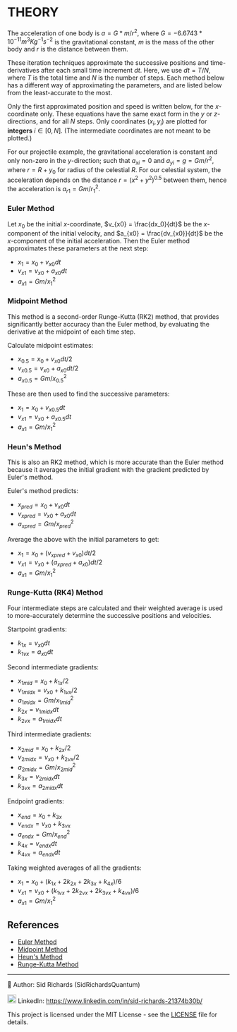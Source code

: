 # THEORY

The acceleration of one body is $a = G * m / r^2$, where $G = -6.6743 * 10^{-11} m^3Kg^{-1}s^{-2}$ is the gravitational constant, $m$ is the mass of the other body and $r$ is the distance between them.

These iteration techniques approximate the successive positions and time-derivatives after each small time increment $dt$.
Here, we use $dt = T / N$, where $T$ is the total time and $N$ is the number of steps.
Each method below has a different way of approximating the parameters, and are listed below from the least-accurate to the most.

Only the first approximated position and speed is written below, for the $x$-coordinate only.
These equations have the same exact form in the $y$ or $z$-directions, and for all $N$ steps.
Only coordinates $(x_i, y_i)$ are plotted for **integers** $i \in [0, N]$.
(The intermediate coordinates are not meant to be plotted.)

For our projectile example, the gravitational acceleration is constant and only non-zero in the $y$-direction; such that $a_{xi} = 0$ and $a_{yi} = g = G m / r^2$, where $r = R + y_0$ for radius of the celestial $R$.
For our celestial system, the acceleration depends on the distance $r = (x^2 + y^2)^{0.5}$ between them, hence the acceleration is $a_{r1} = G m / r_1^2$.

### Euler Method

Let $x_0$ be the initial $x$-coordinate, $v_{x0} = \frac{dx_0}{dt}$ be the $x$-component of the initial velocity, and $a_{x0} = \frac{dv_{x0}}{dt}$ be the $x$-component of the initial acceleration. Then the Euler method approximates these parameters at the next step:
- $x_1 = x_0 + v_{x0} dt$
- $v_{x1} = v_{x0} + a_{x0} dt$
- $a_{x1} = G m / x_1^2$

### Midpoint Method

This method is a second-order Runge-Kutta (RK2) method, that provides significantly better accuracy than the Euler method, by evaluating the derivative at the midpoint of each time step.

Calculate midpoint estimates:
- $x_{0.5} = x_0 + v_{x0} dt / 2$
- $v_{x0.5} = v_{x0} + a_{x0} dt / 2$
- $a_{x0.5} = G m / x_{0.5}^2$

These are then used to find the successive parameters:
- $x_1 = x_0 + v_{x0.5} dt$
- $v_{x1} = v_{x0} + a_{x0.5} dt$
- $a_{x1} = G m / x_1^2$

### Heun's Method

This is also an RK2 method, which is more accurate than the Euler method because it averages the initial gradient with the gradient predicted by Euler's method.

Euler's method predicts:
- $x_{pred} = x_0 + v_{x0} dt$
- $v_{xpred} = v_{x0} + a_{x0} dt$
- $a_{xpred} = G m / x_{pred}^2$

Average the above with the initial parameters to get:
- $x_1 = x_0 + (v_{xpred} + v_{x0}) dt / 2$
- $v_{x1} = v_{x0} + (a_{xpred} + a_{x0}) dt / 2$
- $a_{x1} = G m / x_1^2$

### Runge-Kutta (RK4) Method

Four intermediate steps are calculated and their weighted average is used to more-accurately determine the successive positions and velocities.

Startpoint gradients:
- $k_{1x} = v_{x0} dt$
- $k_{1vx} = a_{x0} dt$

Second intermediate gradients:
- $x_{1mid} = x_0 + k_{1x} / 2$
- $v_{1midx} = v_{x0} + k_{1vx} / 2$
- $a_{1midx} = G m / x_{1mid}^2$
- $k_{2x} = v_{1midx} dt$
- $k_{2vx} = a_{1midx} dt$

Third intermediate gradients:
- $x_{2mid} = x_0 + k_{2x} / 2$
- $v_{2midx} = v_{x0} + k_{2vx} / 2$
- $a_{2midx} = G m / x_{2mid}^2$
- $k_{3x} = v_{2midx} dt$
- $k_{3vx} = a_{2midx} dt$

Endpoint gradients:
- $x_{end} = x_0 + k_{3x}$
- $v_{endx} = v_{x0} + k_{3vx}$
- $a_{endx} = G m / x_{end}^2$
- $k_{4x} = v_{endx} dt$
- $k_{4vx} = a_{endx} dt$

Taking weighted averages of all the gradients:
- $x_1 = x_0 + (k_{1x} + 2k_{2x} + 2k_{3x} + k_{4x}) / 6$
- $v_{x1} = v_{x0} + (k_{1vx} + 2k_{2vx} + 2k_{3vx} + k_{4vx}) / 6$
- $a_{x1} = G m / x_1^2$

## References

- [Euler Method](https://en.m.wikipedia.org/wiki/Euler_method)
- [Midpoint Method](https://en.m.wikipedia.org/wiki/Midpoint_method)
- [Heun's Method](https://en.wikipedia.org/wiki/Heun%27s_method)
- [Runge-Kutta Method](https://en.m.wikipedia.org/wiki/Runge–Kutta_methods)

---

📘 Author: Sid Richards (SidRichardsQuantum)

<img src="https://cdn.jsdelivr.net/gh/devicons/devicon/icons/linkedin/linkedin-original.svg" width="20" /> LinkedIn: https://www.linkedin.com/in/sid-richards-21374b30b/

This project is licensed under the MIT License - see the [LICENSE](LICENSE) file for details.
